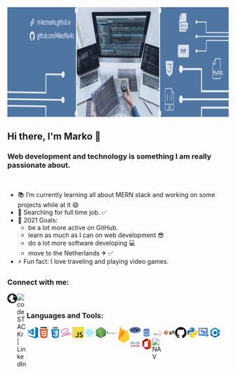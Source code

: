 <img src="Images/MM-LI-cover copy.png" height="250" width="100%">

## Hi there, I'm Marko 👋

### Web development and technology is something I am really passionate about.

<br>

- 📚 I’m currently learning all about MERN stack and working on some projects while at it 😄
- 🧐 Searching for full time job. ✅
- 🥅 2021 Goals:
  - be a lot more active on GitHub.
  - learn as much as I can on web development 😎
  - do a lot more software developing 💻
  - move to the Netherlands ✈ ✅
- ⚡ Fun fact: I love traveling and playing video games.

### Connect with me:

[<img align="left" alt="codeSTACKr.com" width="22px" src="https://raw.githubusercontent.com/iconic/open-iconic/master/svg/globe.svg" />][website]
[<img align="left" alt="codeSTACKr | LinkedIn" width="22px" src="https://cdn.jsdelivr.net/npm/simple-icons@v3/icons/linkedin.svg" />][linkedin]

<br />

### Languages and Tools:

<img align="left" alt="Visual Studio Code" width="26px" src="Images/VSC.png" />
<img align="left" alt="HTML5" width="26px" src="Images/HTML5.png" />
<img align="left" alt="CSS3" width="26px" src="Images/CSS3.png" />
<img align="left" alt="Sass" width="26px" src="Images/SASS.png" />
<img align="left" alt="JavaScript" width="26px" src="Images/JS.png" />
<img align="left" alt="React" width="26px" src="Images/REACT.png" />
<img align="left" alt="Node.js" width="26px" src="Images/NODEJS.png" />
<img align="left" alt="MongoDB" width="26px" src="Images/MONGO.png" />
<img align="left" alt="Firebase" width="26px" src="Images/FireBase.png" />
<img align="left" alt="PHP" width="26px" src="Images/PHP.png" />
<img align="left" alt="SQL" width="26px" src="Images/SQL.png" />
<img align="left" alt="MySQL" width="26px" src="Images/MYSQL.png" />
<img align="left" alt="Git" width="26px" src="Images/GIT.png" />
<img align="left" alt="GitHub" width="26px" src="Images/GITHUB.png" />
<img align="left" alt="Python" width="26px" src="Images/PYTHON.png" />
<img align="left" alt="VB" width="26px" src="Images/VISUALBASIC.png" />
<img align="left" alt="c++" width="26px" src="Images/C++.png" />
<img align="left" alt="CISCO" width="26px" src="Images/CISCO.png" />
<img align="left" alt="OFFICE" width="26px" src="Images/OFFICE.png" />
<img align="left" alt="NAV" width="26px" src="Images/NAV.png" />

<br />
<br />

[website]: https://mikecmarko.github.io/
[linkedin]: https://www.linkedin.com/in/marko-mikec-957767171/
